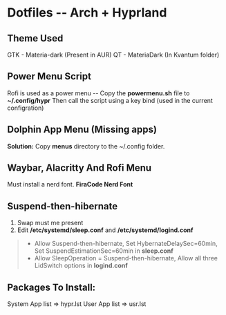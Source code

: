 # Dotfiles -- Arch + Hyprland

## Theme Used
GTK - Materia-dark (Present in AUR)
QT - MateriaDark (In Kvantum folder)

## Power Menu Script
Rofi is used as a power menu -- Copy the **powermenu.sh** file to **~/.config/hypr**
Then call the script using a key bind (used in the current configration)

## Dolphin App Menu (Missing apps)
**Solution:** Copy **menus** directory to the ~/.config folder.

## Waybar, Alacritty And Rofi Menu
Must install a nerd font. **FiraCode Nerd Font**

## Suspend-then-hibernate
1. Swap must me present
2. Edit **/etc/systemd/sleep.conf**  and **/etc/systemd/logind.conf** 
> -  Allow Suspend-then-hibernate, Set HybernateDelaySec=60min, Set SuspendEstimationSec=60min in **sleep.conf**
> -  Allow SleepOperation = Suspend-then-hibernate, Allow all three LidSwitch options in **logind.conf**

## Packages To Install:
System App list => hypr.lst
User App list => usr.lst